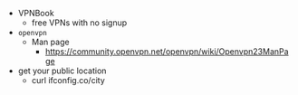 - VPNBook
  - free VPNs with no signup
- `openvpn`
  - Man page
    - https://community.openvpn.net/openvpn/wiki/Openvpn23ManPage
- get your public location
  - curl ifconfig.co/city
  